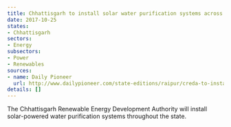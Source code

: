 ```yaml
---
title: Chhattisgarh to install solar water purification systems across the state
date: 2017-10-25
states:
- Chhattisgarh
sectors:
- Energy
subsectors:
- Power
- Renewables
sources:
- name: Daily Pioneer
  url: http://www.dailypioneer.com/state-editions/raipur/creda-to-install-solar-based-water-purification-systems.html
details: []
---
```


The Chhattisgarh Renewable Energy Development Authority will install solar-powered water purification systems throughout the state.
